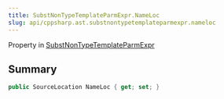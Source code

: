```yaml
---
title: SubstNonTypeTemplateParmExpr.NameLoc
slug: api/cppsharp.ast.substnontypetemplateparmexpr.nameloc
---
```

Property in [SubstNonTypeTemplateParmExpr](/api/cppsharp/ast/substnontypetemplateparmexpr)

## Summary



```csharp
public SourceLocation NameLoc { get; set; }
```

